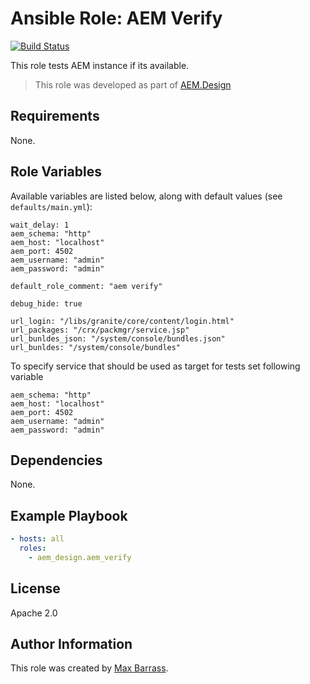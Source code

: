 # Ansible Role: AEM Verify

[![Build Status](https://travis-ci.org/aem-design/ansible-role-aem-verify.svg?branch=master)](https://travis-ci.org/aem-design/ansible-role-aem-verify)

This role tests AEM instance if its available.
> This role was developed as part of
> [AEM.Design](http://aem.design/)

## Requirements

None.

## Role Variables

Available variables are listed below, along with default values (see `defaults/main.yml`):

    wait_delay: 1
    aem_schema: "http"
    aem_host: "localhost"
    aem_port: 4502
    aem_username: "admin"
    aem_password: "admin"
    
    default_role_comment: "aem verify"
    
    debug_hide: true
    
    url_login: "/libs/granite/core/content/login.html"
    url_packages: "/crx/packmgr/service.jsp"
    url_bunldes_json: "/system/console/bundles.json"
    url_bunldes: "/system/console/bundles"

    
To specify service that should be used as target for tests set following variable

    aem_schema: "http"
    aem_host: "localhost"
    aem_port: 4502
    aem_username: "admin"
    aem_password: "admin"

## Dependencies

None.

## Example Playbook

```yaml
- hosts: all
  roles:
    - aem_design.aem_verify
```

## License

Apache 2.0

## Author Information

This role was created by [Max Barrass](https://aem.design/).